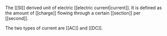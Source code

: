 The [[SI]] derived unit of electric [[electric current|current]]. It is defined as the amount of [[charge]] flowing through a certain [[section]] per [[second]].

The two types of current are [[AC]] and [[DC]].
